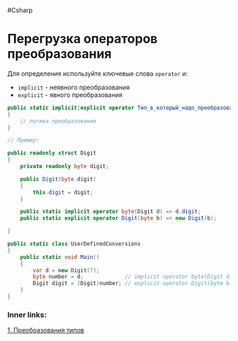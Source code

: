 #Csharp 

# Перегрузка операторов преобразования

Для определения используйте ключевые слова `operator` и:
- `implicit` - неявного преобразования
- `explicit` - явного преобразования

```csharp
public static implicit|explicit operator Тип_в_который_надо_преобразовать(исходный_тип param)
{
    // логика преобразования
}
```


```csharp
// Пример:

public readonly struct Digit
{
    private readonly byte digit;

    public Digit(byte digit)
    {
        this.digit = digit;
    }

    public static implicit operator byte(Digit d) => d.digit;
    public static explicit operator Digit(byte b) => new Digit(b);

}

public static class UserDefinedConversions
{
    public static void Main()
    {
        var d = new Digit(7);
        byte number = d;             // implicit operator byte(Digit d)
        Digit digit = (Digit)number; // explicit operator Digit(byte b)
    }
}
```

### Inner links:
[1. Преобразования типов](1.%20Languages/C-sharp/0.%20Введение/1.%20Типы%20данных/Преобразования%20типов/1.%20Преобразования%20типов.md)
